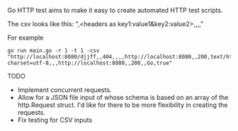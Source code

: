 Go HTTP test aims to make it easy to create automated HTTP test scripts.

The csv looks like this:
"<url>,<headers as key1:value1&key2:value2>,<expected HTTP status code>,<expected content type>,<regex>,<bool should regex match>"

For example

    go run main.go -r 1 -t 1 -csv "http://localhost:8080/djjff,,404,,,,http://localhost:8080,,200,text/html; charset=utf-8,,,http://localhost:8080,,200,,Go,true"


 TODO

 * Implement concurrent requests.
 * Allow for a JSON file input of whose schema is based on an array of the http.Request struct. I'd like for there to be more flexibility in creating the requests.
 * Fix testing for CSV inputs

